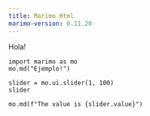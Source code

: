```yaml
---
title: Marimo Html
marimo-version: 0.11.20
---
```


Hola!

```marimo
import marimo as mo
mo.md("Ejemplo!")
```

```marimo
slider = mo.ui.slider(1, 100)
slider
```

```marimo
mo.md(f"The value is {slider.value}")
```